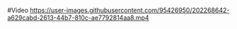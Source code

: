 #Video
https://user-images.githubusercontent.com/95426950/202268642-a629cabd-2613-44b7-810c-ae7792814aa8.mp4

